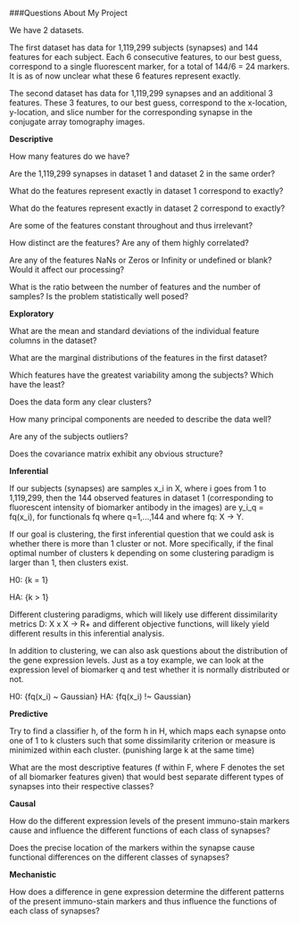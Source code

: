 
###Questions About My Project

We have 2 datasets. 

The first dataset has data for 1,119,299 subjects (synapses) and 144 features for each subject. Each 6 consecutive features, to our best guess, correspond to a single fluorescent marker, for a total of 144/6 = 24 markers. It is as of now unclear what these 6 features represent exactly. 

The second dataset has data for 1,119,299 synapses and an additional 3 features. These 3 features, to our best guess, correspond to the x-location, y-location, and slice number for the corresponding synapse in the conjugate array tomography images.


**Descriptive**

How many features do we have?

Are the 1,119,299 synapses in dataset 1 and dataset 2 in the same order?

What do the features represent exactly in dataset 1 correspond to exactly? 

What do the features represent exactly in dataset 2 correspond to exactly? 

Are some of the features constant throughout and thus irrelevant?

How distinct are the features? Are any of them highly correlated?

Are any of the features NaNs or Zeros or Infinity or undefined or blank? Would it affect our processing?

What is the ratio between the number of features and the number of samples? Is the problem statistically well posed?


**Exploratory** 

What are the mean and standard deviations of the individual feature columns in the dataset?

What are the marginal distributions of the features in the first dataset?

Which features have the greatest variability among the subjects? Which have the least?

Does the data form any clear clusters?

How many principal components are needed to describe the data well?

Are any of the subjects outliers?

Does the covariance matrix exhibit any obvious structure?


**Inferential** 

If our subjects (synapses) are samples x_i in X, where i goes from 1 to 1,119,299, then the 144 observed features in dataset 1 (corresponding to fluorescent intensity of biomarker antibody in the images) are y_i_q = fq(x_i), for functionals fq where q=1,...,144 and where fq: X -> Y. 

If our goal is clustering, the first inferential question that we could ask is whether there is more than 1 cluster or not. More specifically, if the final optimal number of clusters k depending on some clustering paradigm is larger than 1, then clusters exist. 

H0: {k = 1}

HA: {k > 1}

Different clustering paradigms, which will likely use different dissimilarity metrics D: X x X -> R+ and different objective functions, will likely yield different results in this inferential analysis. 

In addition to clustering, we can also ask questions about the distribution of the gene expression levels. Just as a toy example, we can look at the expression level of biomarker q and test whether it is normally distributed or not. 

H0: {fq(x_i) ~ Gaussian}
HA: {fq(x_i) !~ Gaussian}

**Predictive**

Try to find a classifier h, of the form h in H, which maps each synapse onto one of 1 to k clusters such that some dissimilarity criterion or measure is minimized within each cluster. (punishing large k at the same time)

What are the most descriptive features (f within F, where F denotes the set of all biomarker features given) that would best separate different types of synapses into their respective classes?  


**Causal** 

How do the different expression levels of the present immuno-stain markers cause and influence the different functions of each class of synapses? 

Does the precise location of the markers within the synapse cause functional differences on the different classes of synapses?


**Mechanistic** 

How does a difference in gene expression determine the different patterns of the present immuno-stain markers and thus influence the functions of each class of synapses?



